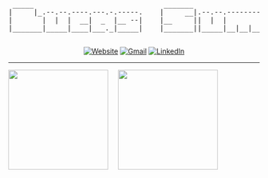 <div align="center">
<pre>
 _____                               _______                                           
|     |_.--.--.----.---.-.-----.    |     __|.--.--.--------.--------.-----.----.-----.
|       |  |  |  __|  _  |__ --|    |__     ||  |  |        |        |  -__|   _|__ --|
|_______|_____|____|___._|_____|    |_______||_____|__|__|__|__|__|__|_____|__| |_____|
                                                                                       
</pre>
<p align="center">
	<a href="https://lucas-summers.github.io" target="_blank"><img alt="Website" src="https://img.shields.io/badge/-Website-0078f0?style=flat-square&logo=Webpack&logoColor=white"></a>
	<a href="mailto:lucas.summers.dev@gmail.com" target="_blank"><img alt="Gmail" src="https://img.shields.io/badge/-Email-c14438?style=flat-square&logo=Gmail&logoColor=white"></a>
	<a href="https://www.linkedin.com/in/lucas-summers-b1002432b/" target="_blank"><img alt="LinkedIn" src="https://img.shields.io/badge/-LinkedIn-0077B5?style=flat-square&logo=Linkedin&logoColor=white"></a>
</p>
</div>

<hr>

<div style="display: flex; gap: 20px;" align="center">
<a href="https://github.com/Lucas-Summers">
  <img height=200 align="center" src="https://github-readme-stats.vercel.app/api?username=Lucas-Summers&show_icons=true&rank_icon=github&theme=transparent" />
</a>
<a href="https://github.com/Lucas-Summers">
  <img height=200 align="center" src="https://github-readme-stats.vercel.app/api/top-langs/?username=Lucas-Summers&layout=donut&theme=transparent" />
</a>
</div>
